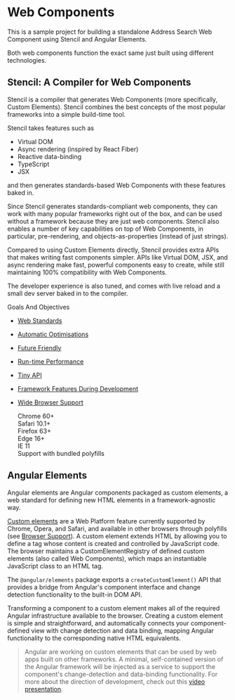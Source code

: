 # Web Components

This is a sample project for building a standalone Address Search Web Component using Stencil and Angular Elements.

Both web components function the exact same just built using different technologies.


## Stencil: A Compiler for Web Components

Stencil is a compiler that generates Web Components (more specifically, Custom Elements). Stencil combines the best concepts of the most popular frameworks into a simple build-time tool.

Stencil takes features such as

- Virtual DOM
- Async rendering (inspired by React Fiber)
- Reactive data-binding
- TypeScript
- JSX

and then generates standards-based Web Components with these features baked in.

Since Stencil generates standards-compliant web components, they can work with many popular frameworks right out of the box, and can be used without a framework because they are just web components. Stencil also enables a number of key capabilities on top of Web Components, in particular, pre-rendering, and objects-as-properties (instead of just strings).

Compared to using Custom Elements directly, Stencil provides extra APIs that makes writing fast components simpler. APIs like Virtual DOM, JSX, and async rendering make fast, powerful components easy to create, while still maintaining 100% compatibility with Web Components.

The developer experience is also tuned, and comes with live reload and a small dev server baked in to the compiler.

Goals And Objectives

- [Web Standards](https://stenciljs.com/docs/goals-and-objectives#web-standards)
- [Automatic Optimisations](https://stenciljs.com/docs/goals-and-objectives#automatic-optimizations)
- [Future Friendly](https://stenciljs.com/docs/goals-and-objectives#future-friendly)
- [Run-time Performance](https://stenciljs.com/docs/goals-and-objectives#run-time-performance)
- [Tiny API](https://stenciljs.com/docs/goals-and-objectives#tiny-api)
- [Framework Features During Development](https://stenciljs.com/docs/goals-and-objectives#framework-features-during-development)
- [Wide Browser Support](https://stenciljs.com/docs/goals-and-objectives#wide-browser-support)  

   Chrome 60+  
   Safari 10.1+  
   Firefox 63+  
   Edge 16+  
   IE 11  
   Support with bundled polyfills  



## Angular Elements

Angular elements are Angular components packaged as custom elements, a web standard for defining new HTML elements in a framework-agnostic way.

[Custom elements](https://developer.mozilla.org/en-US/docs/Web/Web_Components/Using_custom_elements) are a Web Platform feature currently supported by Chrome, Opera, and Safari, and available in other browsers through polyfills (see [Browser Support](https://angular.io/guide/elements#browser-support)). A custom element extends HTML by allowing you to define a tag whose content is created and controlled by JavaScript code. The browser maintains a CustomElementRegistry of defined custom elements (also called Web Components), which maps an instantiable JavaScript class to an HTML tag.

The `@angular/elements` package exports a `createCustomElement()` API that provides a bridge from Angular's component interface and change detection functionality to the built-in DOM API.

Transforming a component to a custom element makes all of the required Angular infrastructure available to the browser. Creating a custom element is simple and straightforward, and automatically connects your component-defined view with change detection and data binding, mapping Angular functionality to the corresponding native HTML equivalents.

> Angular are working on custom elements that can be used by web apps built on other frameworks. A minimal, self-contained version of the Angular framework will be injected as a service to support the component's change-detection and data-binding functionality. For more about the direction of development, check out this [video presentation](https://www.youtube.com/watch?v=Z1gLFPLVJjY&t=4s).
